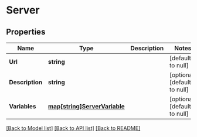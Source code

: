 # Server

## Properties
Name | Type | Description | Notes
------------ | ------------- | ------------- | -------------
**Url** | **string** |  | [default to null]
**Description** | **string** |  | [optional] [default to null]
**Variables** | [**map[string]ServerVariable**](ServerVariable.md) |  | [optional] [default to null]

[[Back to Model list]](../README.md#documentation-for-models) [[Back to API list]](../README.md#documentation-for-api-endpoints) [[Back to README]](../README.md)

